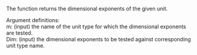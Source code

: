 The function returns the dimensional exponents of the given unit.

Argument definitions:  
m: (input) the name of the unit type for which the dimensional exponents are tested.  
Dim: (input) the dimensional exponents to be tested against corresponding unit type name.
